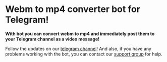# Webm to mp4 converter bot for Telegram!
**With bot you can convert webm to mp4 and immediately post them to your Telegram channel as a video message!**

Follow the updates on our [telegram channel](http://github.com)! And also, if you have any problems working with the bot, you can contact our [support group](http://github.com) for help.
